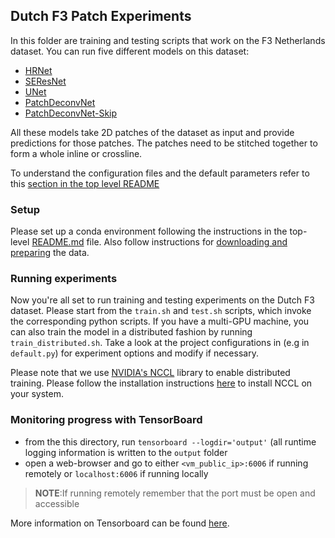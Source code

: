 ## Dutch F3 Patch Experiments
In this folder are training and testing scripts that work on the F3 Netherlands dataset. 
You can run five different models on this dataset:

* [HRNet](configs/hrnet.yaml)
* [SEResNet](configs/seresnet_unet.yaml)
* [UNet](configs/unet.yaml)
* [PatchDeconvNet](configs/patch_deconvnet.yaml)
* [PatchDeconvNet-Skip](configs/patch_deconvnet_skip.yaml)

All these models take 2D patches of the dataset as input and provide predictions for those patches. The patches need to be stitched together to form a whole inline or crossline.

To understand the configuration files and the default parameters refer to this [section in the top level README](../../../README.md#configuration-files)

### Setup

Please set up a conda environment following the instructions in the top-level [README.md](../../../README.md#setting-up-environment) file. Also follow instructions for [downloading and preparing](../../../README.md#f3-Netherlands) the data.

### Running experiments

Now you're all set to run training and testing experiments on the Dutch F3 dataset. Please start from the `train.sh` and `test.sh` scripts, which invoke the corresponding python scripts. If you have a multi-GPU machine, you can also train the model in a distributed fashion by running `train_distributed.sh`. Take a look at the project configurations in (e.g in `default.py`) for experiment options and modify if necessary. 

Please note that we use [NVIDIA's NCCL](https://docs.nvidia.com/deeplearning/nccl/install-guide/index.html) library to enable distributed training. Please follow the installation instructions [here](https://docs.nvidia.com/deeplearning/nccl/install-guide/index.html#down) to install NCCL on your system.   

### Monitoring progress with TensorBoard
- from the this directory, run `tensorboard --logdir='output'` (all runtime logging information is written to the `output` folder  
- open a web-browser and go to either `<vm_public_ip>:6006` if running remotely or `localhost:6006` if running locally  
> **NOTE**:If running remotely remember that the port must be open and accessible 
 
More information on Tensorboard can be found [here](https://www.tensorflow.org/get_started/summaries_and_tensorboard#launching_tensorboard).
